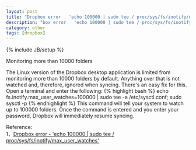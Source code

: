 ```yaml
---
layout: post
title: "Dropbox error   'echo 100000 | sudo tee / proc/sys/fs/inotify/max_user_watches'"
description: "box error   'echo 100000 | sudo tee / proc/sys/fs/inotify/max_user_watches"
category: other
tags: [dropbox]
---
```

{% include JB/setup %}

Monitoring more than 10000 folders

The Linux version of the Dropbox desktop application is limited from monitoring more than 10000 folders by default. Anything over that is not watched and, therefore, ignored when syncing. There's an easy fix for this. Open a terminal and enter the following:
{% highlight bash %}
echo fs.inotify.max_user_watches=100000 | sudo tee -a /etc/sysctl.conf; sudo sysctl -p
{% endhighlight %}
This command will tell your system to watch up to 100000 folders. Once the command is entered and you enter your password, Dropbox will immediately resume syncing.

Reference:         
1、[Dropbox error - 'echo 100000 | sudo tee / proc/sys/fs/inotify/max_user_watches'][1]


[1]:http://askubuntu.com/questions/148171/dropbox-error-echo-100000-sudo-tee-proc-sys-fs-inotify-max-user-watches?answertab=active#tab-top
